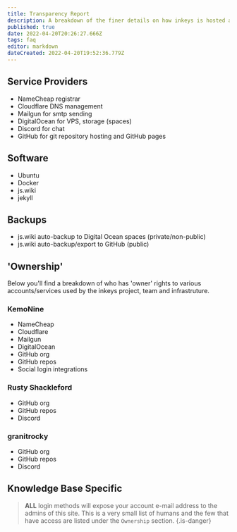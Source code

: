 ```yaml
---
title: Transparency Report
description: A breakdown of the finer details on how inkeys is hosted and structured
published: true
date: 2022-04-20T20:26:27.666Z
tags: faq
editor: markdown
dateCreated: 2022-04-20T19:52:36.779Z
---
```


## Service Providers

- NameCheap registrar
- Cloudflare DNS management
- Mailgun for smtp sending
- DigitalOcean for VPS, storage (spaces)
- Discord for chat
- GitHub for git repository hosting and GitHub pages

## Software

- Ubuntu
- Docker
- js.wiki
- jekyll

## Backups

- js.wiki auto-backup to Digital Ocean spaces (private/non-public)
- js.wiki auto-backup/export to GitHub (public)

## 'Ownership'

Below you'll find a breakdown of who has 'owner' rights to various accounts/services used by the inkeys project, team and infrastruture.

### KemoNine

- NameCheap
- Cloudflare
- Mailgun
- DigitalOcean
- GitHub org
- GitHub repos
- Social login integrations

### Rusty Shackleford

- GitHub org
- GitHub repos
- Discord

### granitrocky

- GitHub org
- GitHub repos
- Discord

## Knowledge Base Specific

> **ALL** login methods will expose your account e-mail address to the admins of this site. This is a very small list of humans and the few that have access are listed under the `Ownership` section.
{.is-danger}

